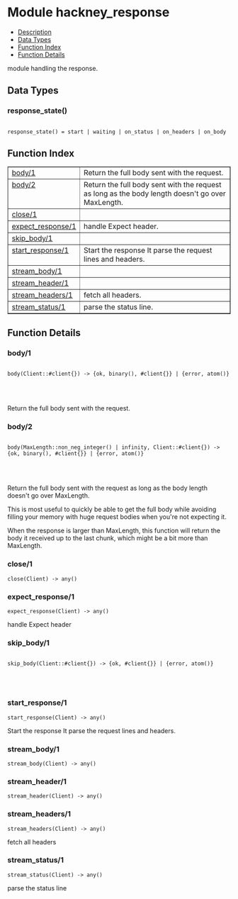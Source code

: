

# Module hackney_response #
* [Description](#description)
* [Data Types](#types)
* [Function Index](#index)
* [Function Details](#functions)


module handling the response.


<a name="types"></a>

## Data Types ##




### <a name="type-response_state">response_state()</a> ###



<pre><code>
response_state() = start | waiting | on_status | on_headers | on_body
</code></pre>


<a name="index"></a>

## Function Index ##


<table width="100%" border="1" cellspacing="0" cellpadding="2" summary="function index"><tr><td valign="top"><a href="#body-1">body/1</a></td><td>Return the full body sent with the request.</td></tr><tr><td valign="top"><a href="#body-2">body/2</a></td><td>Return the full body sent with the request as long as the body
length doesn't go over MaxLength.</td></tr><tr><td valign="top"><a href="#close-1">close/1</a></td><td></td></tr><tr><td valign="top"><a href="#expect_response-1">expect_response/1</a></td><td>handle Expect header.</td></tr><tr><td valign="top"><a href="#skip_body-1">skip_body/1</a></td><td></td></tr><tr><td valign="top"><a href="#start_response-1">start_response/1</a></td><td>Start the response It parse the request lines and headers.</td></tr><tr><td valign="top"><a href="#stream_body-1">stream_body/1</a></td><td></td></tr><tr><td valign="top"><a href="#stream_header-1">stream_header/1</a></td><td></td></tr><tr><td valign="top"><a href="#stream_headers-1">stream_headers/1</a></td><td>fetch all headers.</td></tr><tr><td valign="top"><a href="#stream_status-1">stream_status/1</a></td><td>parse the status line.</td></tr></table>


<a name="functions"></a>

## Function Details ##

<a name="body-1"></a>

### body/1 ###


<pre><code>
body(Client::#client{}) -&gt; {ok, binary(), #client{}} | {error, atom()}
</code></pre>

<br></br>


Return the full body sent with the request.
<a name="body-2"></a>

### body/2 ###


<pre><code>
body(MaxLength::non_neg_integer() | infinity, Client::#client{}) -&gt; {ok, binary(), #client{}} | {error, atom()}
</code></pre>

<br></br>



Return the full body sent with the request as long as the body
length doesn't go over MaxLength.



This is most useful to quickly be able to get the full body while
avoiding filling your memory with huge request bodies when you're
not expecting it.


When the response is larger than MaxLength, this function will return
the body it received up to the last chunk, which might be a bit more than MaxLength.
<a name="close-1"></a>

### close/1 ###

`close(Client) -> any()`


<a name="expect_response-1"></a>

### expect_response/1 ###

`expect_response(Client) -> any()`

handle Expect header
<a name="skip_body-1"></a>

### skip_body/1 ###


<pre><code>
skip_body(Client::#client{}) -&gt; {ok, #client{}} | {error, atom()}
</code></pre>

<br></br>



<a name="start_response-1"></a>

### start_response/1 ###

`start_response(Client) -> any()`

Start the response It parse the request lines and headers.
<a name="stream_body-1"></a>

### stream_body/1 ###

`stream_body(Client) -> any()`


<a name="stream_header-1"></a>

### stream_header/1 ###

`stream_header(Client) -> any()`


<a name="stream_headers-1"></a>

### stream_headers/1 ###

`stream_headers(Client) -> any()`

fetch all headers
<a name="stream_status-1"></a>

### stream_status/1 ###

`stream_status(Client) -> any()`

parse the status line
